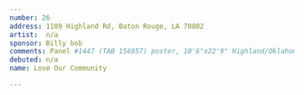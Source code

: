 ```yaml
---
number: 26
address: 1109 Highland Rd, Baton Rouge, LA 70802
artist:  n/a
sponsor: Billy bob
comments: Panel #1447 (TAB 156957) poster, 10'6"x22'9" Highland/Oklahoma facing N (right, 38619 imps). No left reads in the area.
debuted: n/a
name: Love Our Community

---
```

